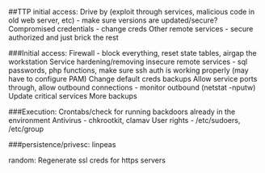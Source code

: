 ##TTP initial access:
Drive by (exploit through services, malicious code in old web server, etc) - make sure versions are updated/secure?
Compromised credentials - change creds
Other remote services - secure authorized and just brick the rest

###Initial access:
Firewall - block everything, reset state tables, airgap the workstation
Service hardening/removing insecure remote services  - sql passwords, php functions, make sure ssh auth is working properly (may have to configure PAM)
Change default creds
backups
Allow service ports through, allow outbound connections  - monitor outbound (netstat -nputw)
Update critical services 
More backups

###Execution:
Crontabs/check for running backdoors already in the environment
Antivirus - chkrootkit, clamav
User rights - /etc/sudoers, /etc/group

###persistence/privesc:
linpeas


random:
Regenerate ssl creds for https servers 
 
